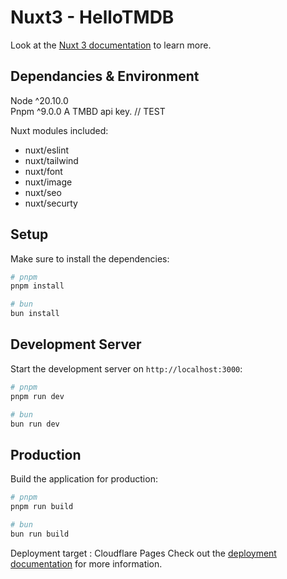 # Nuxt3 - HelloTMDB

Look at the [Nuxt 3 documentation](https://nuxt.com/docs/getting-started/introduction) to learn more.

## Dependancies & Environment

Node ^20.10.0 <br>
Pnpm ^9.0.0
A TMBD api key.
// TEST

Nuxt modules included:

-   nuxt/eslint
-   nuxt/tailwind
-   nuxt/font
-   nuxt/image
-   nuxt/seo
-   nuxt/securty

## Setup

Make sure to install the dependencies:

```bash
# pnpm
pnpm install

# bun
bun install
```

## Development Server

Start the development server on `http://localhost:3000`:

```bash
# pnpm
pnpm run dev

# bun
bun run dev
```

## Production

Build the application for production:

```bash
# pnpm
pnpm run build

# bun
bun run build
```

Deployment target : Cloudflare Pages
Check out the [deployment documentation](https://nuxt.com/docs/getting-started/deployment) for more information.
